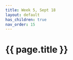 ```yaml
---
title: Week 5, Sept 18
layout: default
has_children: true
nav_order: 15
---
```


# {{ page.title }}



